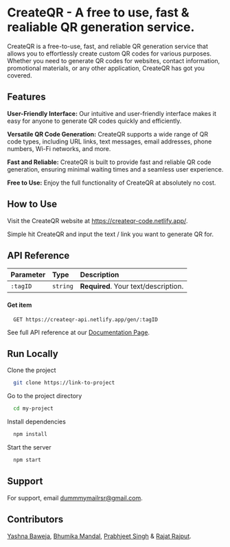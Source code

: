 
# CreateQR - A free to use, fast & realiable QR generation service.

CreateQR is a free-to-use, fast, and reliable QR generation service that allows you to effortlessly create custom QR codes for various purposes. Whether you need to generate QR codes for websites, contact information, promotional materials, or any other application, CreateQR has got you covered.

## Features

**User-Friendly Interface:** Our intuitive and user-friendly interface makes it easy for anyone to generate QR codes quickly and efficiently.

**Versatile QR Code Generation:** CreateQR supports a wide range of QR code types, including URL links, text messages, email addresses, phone numbers, Wi-Fi networks, and more.

**Fast and Reliable:** CreateQR is built to provide fast and reliable QR code generation, ensuring minimal waiting times and a seamless user experience.

**Free to Use:** Enjoy the full functionality of CreateQR at absolutely no cost.

## How to Use

Visit the CreateQR website at https://createqr-code.netlify.app/.

Simple hit CreateQR and input the text / link you want to generate QR for.



## API Reference

| Parameter | Type     | Description                |
| :-------- | :------- | :------------------------- |
| `:tagID` | `string` | **Required**. Your text/description. |

#### Get item

```http
  GET https://createqr-api.netlify.app/gen/:tagID
```

See full API reference at our [Documentation Page](https://createqr-code.netlify.app/docs).

## Run Locally

Clone the project

```bash
  git clone https://link-to-project
```

Go to the project directory

```bash
  cd my-project
```

Install dependencies

```bash
  npm install
```

Start the server

```bash
  npm start
```


## Support

For support, email dummmymailrsr@gmail.com.

## Contributors

[Yashna Baweja](https://github.com/ybaweja04), [Bhumika Mandal](https://github.com/bmandal05), [Prabhjeet Singh](https://github.com/jeet1703) & [Rajat Rajput](https://github.com/rajatuiwebdev).
